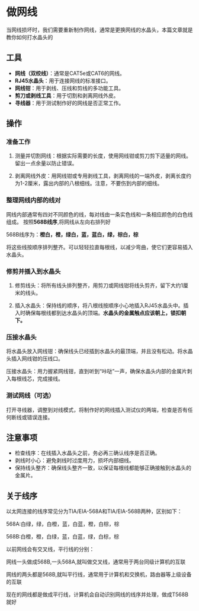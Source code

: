 # 做网线
当网线损坏时，我们需要重新制作网线，通常是更换网线的水晶头，本篇文章就是教你如何打水晶头的
## 工具

- **网线（双绞线）**：通常是CAT5e或CAT6的网线。
- **RJ45水晶头**：用于连接网线的标准接口。
- **网线钳**：用于剥线、压线和剪线的多功能工具。
- **剪刀或剥线工具**：用于切割和剥离网线外皮。
- **寻线器**：用于测试制作好的网线是否正常工作。

## 操作
### 准备工作
1. 测量并切割网线：根据实际需要的长度，使用网线钳或剪刀剪下适量的网线。留出一点余量以防止错误。

2. 剥离网线外皮：用网线钳或专用剥线工具，剥离网线的一端外皮，剥离长度约为1-2厘米，露出内部的八根细线。注意，不要伤到内部的细线。
### 整理网线内部的线对

网线内部通常有四对不同颜色的线，每对线由一条实色线和一条相应颜色的白色线组成。
按照**568B线序**,将网线从左向右排列好

568B线序为：**橙白，橙，绿白，蓝，蓝白，绿，棕白，棕**

将这些线按顺序排列整齐。可以轻轻拉直每根线，以减少弯曲，使它们更容易插入水晶头。

### 修剪并插入到水晶头

1. 修剪线头：将所有线头排列整齐，用剪刀或网线钳将线头剪齐，留下大约1厘米的线头。

2. 插入水晶头：保持线的顺序，将八根线按顺序小心地插入RJ45水晶头中。插入时确保每根线都到达水晶头的顶端。**水晶头的金属触点应该朝上，锁扣朝下。**

### 压接水晶头

将水晶头放入网线钳：确保线头已经插到水晶头的最顶端，并且没有松动。将水晶头插入网线钳的压线口。

压接水晶头：用力握紧网线钳，直到听到“咔哒”一声，确保水晶头内部的金属片刺入每根线芯，完成接线。
### 测试网线（可选）
打开寻线器，调整到对线模式，将制作好的网线插入测试仪的两端，检查是否有任何断线或错误连接。

## 注意事项

- 检查线序：在线插入水晶头之前，务必再三确认线序是否正确。
- 剥线时小心：避免剥线时过度用力，损坏内部细线。
- 保持线头整齐：确保线头整齐一致，以保证每根线都能够正确接触到水晶头的金属片。

## 关于线序
以太网连接的线序常见分为TIA/EIA-568A和TIA/EIA-568B两种，区别如下：

568A:白绿，绿，白橙，蓝，白蓝，橙，白棕，棕

568B:白橙，橙，白绿，蓝，白蓝，绿，白棕，棕

以前网线会有交叉线，平行线的分别：

网线一头做成568B,一头568A,就叫做交叉线，通常用于两台同级计算机的互联

网线的两头都是568B,就叫平行线，通常用于计算机和交换机，路由器等上级设备的互联

现在的网线都是做成平行线，计算机会自动识别网线的线序并处理，做成T568B就好
